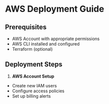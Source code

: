 # AWS Deployment Guide

## Prerequisites
- AWS Account with appropriate permissions
- AWS CLI installed and configured
- Terraform (optional)

## Deployment Steps

1. **AWS Account Setup**
- Create new IAM users
- Configure access policies
- Set up billing alerts 